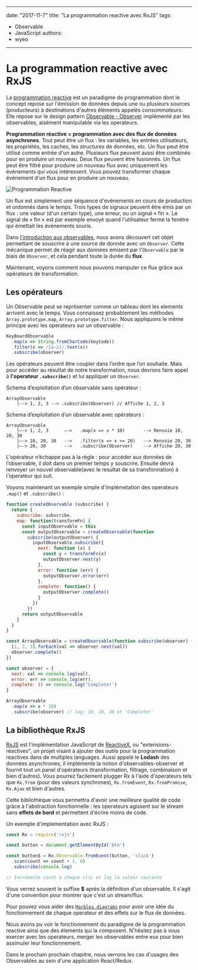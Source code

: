 ---
 date: "2017-11-7"
 title: "La programmation reactive avec RxJS"
 tags:
   - Observable
   - JavaScript
 authors:
   - wyeo
 ---

# La programmation reactive avec RxJS

La [programmation reactive](https://www.reactivemanifesto.org/fr) est un paradigme de programmation dont le concept repose sur l'émission de données depuis une ou plusieurs sources (producteurs) à destinations d'autres éléments appelés *consommateurs*. Elle repose sur le design pattern [Observable - Observer](http://design-patterns.fr/observateur) implémenté par les observables, aisément manipulable via les operateurs.

**Programmation réactive = programmation avec des flux de données asynchrones**. Tout peut être un flux : les variables, les entrées utilisateurs, les propriétés, les caches, les structures de données, etc.
Un flux peut être utilisé comme entrée d'un autre. Plusieurs flux peuvent aussi être combinés pour en produire un nouveau. Deux flux peuvent être fusionnés. Un flux peut être filtré pour produire un nouveau flux avec uniquement les événements qui vous intéressent. Vous pouvez transformer chaque événement d'un flux pour en produire un nouveau.

![Programmation Reactive](https://camo.githubusercontent.com/36c0a9ffd8ed22236bd6237d44a1d3eecbaec336/687474703a2f2f692e696d6775722e636f6d2f634c344d4f73532e706e67)

Un flux est simplement une séquence d'événements en cours de production et ordonnés dans le temps. Trois types de signaux peuvent être émis par un flux : une valeur (d'un certain type), une erreur, ou un signal « fin ». Le signal de « fin » est par exemple envoyé quand l'utilisateur ferme la fenêtre qui émettait les événements souris.

Dans [l'introduction aux observables](http://putaindecode.io/fr/articles/js/observable/), nous avons découvert cet objet permettant de souscrire à une source de donnée avec un `Observer`. Cette mécanique permet de réagir aux données émisent par l'`Observable` par le biais de `Observer`, et cela pendant toute la durée du **flux**.

Maintenant, voyons comment nous pouvons manipuler ce flux grâce aux opérateurs de transformation.

## Les opérateurs

Un Observable peut se représenter comme un tableau dont les elements arrivent avec le temps. Vous connaissez probablement les méthodes `Array.prototype.map`, `Array.prototype.filter`. Nous appliquons le même principe avec les operateurs sur un observable :

```JavaScript
KeyBoardObservable
  .map(x => String.fromCharCode(keyCode))
  .filter(x => /[a-z]/.text(x))
  .subscribe(observer)
```

Les opérateurs peuvent être coupler dans l’ordre que l’on souhaite. Mais pour accéder au résultat de notre transformation, nous devrons faire appel à **l'operateur `.subscribe()`** et lui appliquer un `Observer`.

Schema d’exploitation d’un observable sans opérateur :

	ArrayObservable
		|--> 1, 2, 3 --> .subscribe(Observer) // Affiche 1, 2, 3

Schema d’exploitation d’un observable avec opérateurs :

	ArrayObservable
		|—-> 1, 2, 3      —->	.map(x => x * 10)       --> Renvoie 10, 20, 30
		|—-> 10, 20, 30   -->	.filter(x => x >= 20)   --> Renvoie 20, 30
		|—-> 20, 30       -->	.subscribe(Observer)    --> Affiche 20, 30

L'opérateur n’échappe pas à la règle : pour accéder aux données de l’observable, il doit dans un premier temps y souscrire. Ensuite devra renvoyer un nouvel observable(avec le resultat de sa transformation) à l'operateur qui suit.

Voyons maintenant un exemple simple d'implémetation des operateurs `.map()` et `.subscribe()` :

```JavaScript
function createObservable (subscribe) {
  return {
    subscribe: subscribe,
    map: function(transformFn) {
      const inputObservable = this
      const outputObservable = createObservable(function
        subscribe(outputObserver) {
          inputObservable.subscribe({
            next: function (x) {
              const y = transformFn(x)
              outputObserver.next(y)
            },
            error: function (err) {
              outputObserver.error(err)
            },
            complete: function() {
              outputObserver.complete()
            }
          })
        })
      return outputObservable
    }
  }
}

const ArrayObservable = createObservable(function subscribe(observer) {
  [1, 2, 3].forEach(val => observer.next(val))
  observer.complete()
})
```

```JavaScript
const observer = {
  next: val => console.log(val),
  error: err => console.log(err),
  complete: () => console.log('Complete!')
}

ArrayObservable
  .map(x => x * 10)
  .subscribe(observer) // log: 10, 20, 30 et 'Complete!'
```

## La bibliothèque RxJS

[RxJS](https://github.com/Reactive-Extensions/RxJS/blob/master/doc/libraries/main/rx.md) est l'implémentation JavaScript de [ReactiveX](http://reactivex.io/), ou "extensions-réactives", un projet visant à ajouter des outils pour la programmation reactives dans de multiples languages.
Aussi appelé le **Lodash** des données asynchrones, il implémente la notion d'observables-observer et fournit tout un panel d'opérateurs (transformation, filtrage, combinaison et bien d'autres).
Vous pourrez facilement plugger Rx à l'aide d'operateurs tels que `Rx.from` (pour des valeurs synchrones), `Rx.fromEvent`, `Rx.fromPromise`, `Rx.Ajax` et bien d'autres.

Cette bibliothèque vous permettra d'avoir une meilleure qualité de code grâce à l'abstraction fonctionnelle : les operateurs agissent sur le stream sans **effets de bord** et permettent d'écrire moins de code.

Un exemple d'implementation avec RxJS :

```JavaScript
const Rx = require('rxjs')

const button = document.getElementById('btn')

const button$ = Rx.Observable.fromEvent(button, 'click')
  .scan(count => count + 1, 0)
  .subscribe(console.log)

// Incrémente count à chaque clic et log la valeur courante
```
Vous verrez souvent le suffixe **$** après la définition d'un observable. Il s'agit d'une convention pour montrer que c'est un stream/flux.

Pour pouvez vous aider des [`Marbles diagrams`](http://rxmarbles.com/) pour avoir une idée du fonctionnement de chaque operateur et des effets sur le flux de données.


Nous avons pu voir le fonctionnement du paradigme de la programmation reactive ainsi que des élements qui la composent.
N'hésitez pas à vous exercer avec les operateurs, merger les observables entre eux pour bien assimuler leur fonctionnement.

Dans le prochain prochain chapitre, nous verrons les cas d'usages des Observables au sein d'une application React/Redux.
